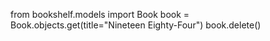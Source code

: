 from bookshelf.models import Book
book = Book.objects.get(title="Nineteen Eighty-Four")
book.delete()
